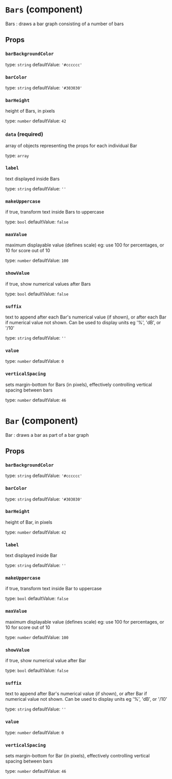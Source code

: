 `Bars` (component)
==================

Bars : draws a bar graph consisting of a number of bars

Props
-----

### `barBackgroundColor`

type: `string`
defaultValue: `'#cccccc'`


### `barColor`

type: `string`
defaultValue: `'#303030'`


### `barHeight`

height of Bars, in pixels

type: `number`
defaultValue: `42`


### `data` (required)

array of objects representing the props for each individual Bar

type: `array`


### `label`

text displayed inside Bars

type: `string`
defaultValue: `''`


### `makeUppercase`

if true, transform text inside Bars to uppercase

type: `bool`
defaultValue: `false`


### `maxValue`

maximum displayable value (defines scale) eg: use 100 for percentages, or 10 for score out of 10

type: `number`
defaultValue: `100`


### `showValue`

if true, show numerical values after Bars

type: `bool`
defaultValue: `false`


### `suffix`

text to append after each Bar's numerical value (if shown), or after each Bar if numerical value not shown. Can be used to display units eg '%', 'dB', or '/10'

type: `string`
defaultValue: `''`


### `value`

type: `number`
defaultValue: `0`


### `verticalSpacing`

sets margin-bottom for Bars (in pixels), effectively controlling vertical spacing between bars

type: `number`
defaultValue: `46`


`Bar` (component)
=================

Bar : draws a bar as part of a bar graph

Props
-----

### `barBackgroundColor`

type: `string`
defaultValue: `'#cccccc'`


### `barColor`

type: `string`
defaultValue: `'#303030'`


### `barHeight`

height of Bar, in pixels

type: `number`
defaultValue: `42`


### `label`

text displayed inside Bar

type: `string`
defaultValue: `''`


### `makeUppercase`

if true, transform text inside Bar to uppercase

type: `bool`
defaultValue: `false`


### `maxValue`

maximum displayable value (defines scale) eg: use 100 for percentages, or 10 for score out of 10

type: `number`
defaultValue: `100`


### `showValue`

if true, show numerical value after Bar

type: `bool`
defaultValue: `false`


### `suffix`

text to append after Bar's numerical value (if shown), or after Bar if numerical value not shown. Can be used to display units eg '%', 'dB', or '/10'

type: `string`
defaultValue: `''`


### `value`

type: `number`
defaultValue: `0`


### `verticalSpacing`

sets margin-bottom for Bar (in pixels), effectively controlling vertical spacing between bars

type: `number`
defaultValue: `46`


